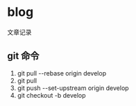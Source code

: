 # blog
文章记录
## git 命令
1. git pull --rebase origin develop
2. git pull
3. git push --set-upstream origin develop
4. git checkout -b develop
